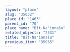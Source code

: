 ```yaml
---
layout: "place"
slug: "35032"
place_id: "1463"
parent_id: "70"
place_name: "Bīt-Na'innašu"
related_objects: "2331"
title: "Bīt-Na'innašu"
previous_item: "35035"
---
```

